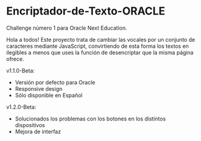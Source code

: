 # Encriptador-de-Texto-ORACLE
Challenge número 1 para Oracle Next Education.

Hola a todos! Este proyecto trata de cambiar las vocales por un conjunto de caracteres mediante JavaScript, convirtiendo de esta forma los textos en ilegibles a menos que uses la función de desencriptar que la misma página ofrece. 


v1.1.0-Beta:

- Versión por defecto para Oracle
- Responsive design 
- Sólo disponible en Español

v1.2.0-Beta:
- Solucionados los problemas con los botones en los distintos dispositivos
- Mejora de interfaz 
